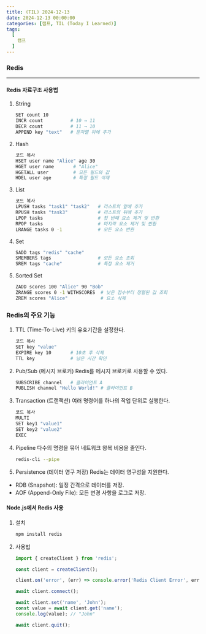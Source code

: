 ```yaml
---
title: (TIL) 2024-12-13
date: 2024-12-13 00:00:00
categories: [캠프, TIL (Today I Learned)]
tags:
  [
    캠프
  ]
---
```


### **Redis**
---

#### **Redis 자료구조 사용법**  

1. String
    ```bash
    SET count 10
    INCR count          # 10 → 11
    DECR count          # 11 → 10
    APPEND key "text"   # 문자열 뒤에 추가
    ```  
2. Hash
    ```bash
    코드 복사
    HSET user name "Alice" age 30
    HGET user name       # "Alice"
    HGETALL user         # 모든 필드와 값
    HDEL user age        # 특정 필드 삭제
    ```  
3. List
    ```bash
    코드 복사
    LPUSH tasks "task1" "task2"   # 리스트의 앞에 추가
    RPUSH tasks "task3"           # 리스트의 뒤에 추가
    LPOP tasks                    # 첫 번째 요소 제거 및 반환
    RPOP tasks                    # 마지막 요소 제거 및 반환
    LRANGE tasks 0 -1             # 모든 요소 반환
    ```  
4. Set
    ```bash
    SADD tags "redis" "cache"
    SMEMBERS tags                 # 모든 요소 조회
    SREM tags "cache"             # 특정 요소 제거
    ```  
5. Sorted Set
    ```bash
    ZADD scores 100 "Alice" 90 "Bob"
    ZRANGE scores 0 -1 WITHSCORES  # 낮은 점수부터 정렬된 값 조회
    ZREM scores "Alice"            # 요소 삭제
    ```  

### **Redis의 주요 기능**   

1. TTL (Time-To-Live)
키의 유효기간을 설정한다. 
    ```bash
    코드 복사
    SET key "value"
    EXPIRE key 10       # 10초 후 삭제
    TTL key             # 남은 시간 확인
    ```  
2. Pub/Sub (메시지 브로커)
Redis를 메시지 브로커로 사용할 수 있다.  
    ```bash
    SUBSCRIBE channel   # 클라이언트 A
    PUBLISH channel "Hello World!" # 클라이언트 B
    ```  
3. Transaction (트랜잭션)
여러 명령어를 하나의 작업 단위로 실행한다.
    ```bash
    코드 복사
    MULTI
    SET key1 "value1"
    SET key2 "value2"
    EXEC
    ```  
4. Pipeline
다수의 명령을 묶어 네트워크 왕복 비용을 줄인다.  
    ```bash
    redis-cli --pipe
    ```  
5. Persistence (데이터 영구 저장)
Redis는 데이터 영구성을 지원한다.  
- RDB (Snapshot): 일정 간격으로 데이터를 저장.
- AOF (Append-Only File): 모든 변경 사항을 로그로 저장.

#### **Node.js에서 Redis 사용**  
1. 설치
    ```bash
    npm install redis
    ```  
2. 사용법    
    ```javascript
    import { createClient } from 'redis';

    const client = createClient();

    client.on('error', (err) => console.error('Redis Client Error', err));

    await client.connect();

    await client.set('name', 'John');
    const value = await client.get('name');
    console.log(value); // "John"

    await client.quit();
    ```